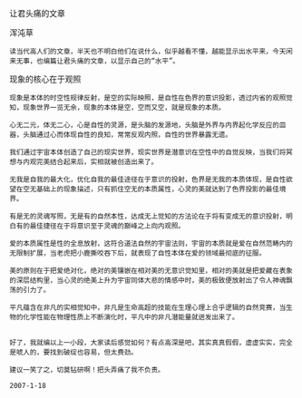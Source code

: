 让君头痛的文章

浑沌草


    读当代高人们的文章，半天也不明白他们在说什么，似乎越看不懂，越能显示出水平来，今天闲来无事，也编篇让君头痛的文章，以显示自己的“水平”。


现象的核心在于观照

    现象是本体的时空性规律反射，是空的实际映照，是自性在色界的意识投影，透过内省的观照觉知，现象世界一览无余，现象的本体是空，空而又空，就是现象的本质。

    心无二元，体无二心，心是自性的灵源，是头脑的发源地，头脑是外界与内界起化学反应的皿器，头脑通过心而体现自性的良知，常常反观内照，自性的世界暴露无遗。

    我们通过宇宙本体创造了自己的现实世界，现实世界是潜意识在空性中的自觉反映，当我们将冥想与内观完美结合起来后，实相就被创造出来了。

    无我是自我的最大化，优化自我的最佳途径在于意识的投射，色界是无我的本质体现，是自性欲望在空无基础上的现象描述，只有抓住空无的本质属性，心灵的美就达到了色界投影的最佳境界。

    有是无的灵魂写照，无是有的自然本性，达成无上觉知的方法论在于将有变成无的意识投射，明白有的最佳捷径在于将意识至于灵魂的巅峰之上向内观照。

    爱的本质属性是性的全息放射，这符合道法自然的宇宙法则，宇宙的本质就是爱在自然范畴内的无限制扩展，当老虎把小鹿撕咬吞下后，就表现了自性本体在爱的领域最彻底的征服。

    美的原则在于把爱绝对化，绝对的美镶嵌在相对美的无意识觉知里，相对的美就是把爱藏在表象的深层结构里，当心灵的绝美上升为宇宙同体大悲的情感中时，美的极致便放射出了令人神魂飘荡的引力了。

    平凡蕴含在非凡的实相觉知中，非凡是生命高超的技能在生理心理上合乎逻辑的自然竞赛，当生物的化学性能在物理性质上不断演化时，平凡中的非凡潜能量就迸发出来了。


    好了，我就编以上一小段，大家读后感觉如何？有点高深是吧，其实真真假假，虚虚实实，完全是唬人的，要找到破绽也容易，但太费劲。

    建议一笑了之，切莫钻研啊！把头弄痛了我不负责。

    2007-1-18



